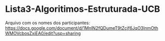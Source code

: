 # Lista3-Algoritimos-Estruturada-UCB
Arquivo com os nomes dos participantes: https://docs.google.com/document/d/1MnlN2fQDumeT9tZcjf6JqO3InmOthWMOVcbosZxiEA0/edit?usp=sharing

